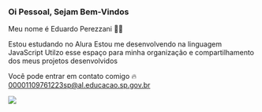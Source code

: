 ### Oi Pessoal, Sejam Bem-Vindos

Meu nome é Eduardo Perezzani 🍪🍪

Estou estudando no Alura
Estou me desenvolvendo na linguagem JavaScript
Utilzo esse espaço para minha organização e compartilhamento dos meus projetos desenvolvidos

Você pode entrar em contato comigo 🔥
00001109761223sp@al.educacao.sp.gov.br


![](https://imageproxyb.ifunny.co/crop:x-20,resize:640x,quality:90x75/images/a6ef853d8f2b12d588bb4c52dd1f0480d7fa74ce351870e4d8956e0d04135359_1.jpg)
